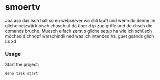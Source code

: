 # smoertv

Joa aso das isch halt so en webserver wo chli lauft und wenn du denne im gliche netzwärk bisch chasch uf dä über d ip zue griffe und de chsch die comands bruche.
Muesch eifach zerst s gliche setup ha wie ich schüsch möched d chnöpf warschindli ned was ich intended ha, guet gsänds glich us xd

### Usage

Start the project:

```
deno task start
```

